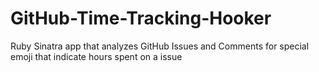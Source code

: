 GitHub-Time-Tracking-Hooker
===========================

Ruby Sinatra app that analyzes GitHub Issues and Comments for special emoji that indicate hours spent on a issue
